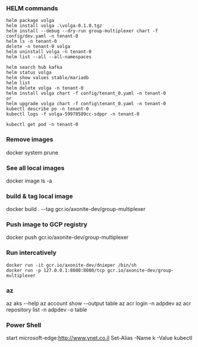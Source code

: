 ### HELM commands
~~~
helm package volga
helm install volga .\volga-0.1.0.tgz
helm install --debug --dry-run group-multiplexer chart -f config/dev.yaml -n tenant-0
helm ls -n tenant-0
delete -n tenant-0 volga
helm uninstall volga -n tenant-0
helm list --all --all-namespaces

helm search hub kafka
helm status volga
helm show values stable/mariadb
helm list
helm delete volga -n tenant-0
helm install volga chart -f config/tenant_0.yaml -n tenant-0
or
helm upgrade volga chart -f config\tenant_0.yaml -n tenant-0
kubectl describe po -n tenant-0
kubectl logs -f volga-59978589cc-sdppr -n tenant-0

kubectl get pod -n tenant-0
~~~

### Remove images

docker system prune

### See all local images

docker image ls -a

### build & tag local image

docker build . --tag gcr.io/axonite-dev/group-multiplexer

### Push image to GCP registry

docker push gcr.io/axonite-dev/group-multiplexer

### Run intercatively
~~~
docker run -it gcr.io/axonite-dev/dnieper /bin/sh
docker run -p 127.0.0.1:8080:8080/tcp gcr.io/axonite-dev/group-multiplexer
~~~
### az 
az aks --help
az account show --output table
az acr login -n adpdev
az acr repository list -n adpdev -o table


### Power Shell 

start microsoft-edge:http://www.ynet.co.il
Set-Alias -Name k -Value kubectl

